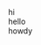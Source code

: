 <!DOCTYPE html>
<html>
    <links rel="stylesheet" type="text/css" href="style.css"/>
    <div class="div0ne">
        hi
        <div class="divTwo">
            hello
            <div class="divThree">
                howdy
            </div>
        </div>
    </div>
</html>

